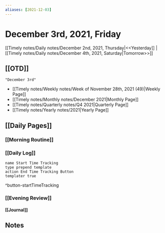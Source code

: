 ```yaml
---
aliases: [2021-12-03]
---
```


# December 3rd, 2021, Friday

[[Timely notes/Daily notes/December 2nd, 2021, Thursday|<<Yesterday]] | [[Timely notes/Daily notes/December 4th, 2021, Saturday|Tomorrow>>]]

## [[OTD]]
```query
"December 3rd"
```
- [[Timely notes/Weekly notes/Week of November 28th, 2021 (49)|Weekly Page]]
- [[Timely notes/Monthly notes/December 2021|Monthly Page]]
- [[Timely notes/Quarterly notes/Q4 2021|Quarterly Page]]
- [[Timely notes/Yearly notes/2021|Yearly Page]]

## [[Daily Pages]]

### [[Morning Routine]]

### [[Daily Log]]

```button
name Start Time Tracking
type prepend template
action End Time Tracking Button
templater true
```
^button-startTimeTracking

### [[Evening Review]]

#### [[Journal]]

## Notes
